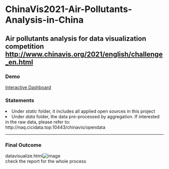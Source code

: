 # ChinaVis2021-Air-Pollutants-Analysis-in-China
Air pollutants analysis for data visualization competition http://www.chinavis.org/2021/english/challenge_en.html
--------------------------------------------------------
### Demo
<a href="https://joyceyin.github.io./projects/ChinaVis2021/home.html" target="_blank" >Interactive Dashboard</a>
### Statements
<li> Under <i>static</i> folder, it includes all applied open sources in this project
<li> Under <i> data </i> folder, the data pre-processed by aggregation. If interested in the raw data, please refer to: http://naq.cicidata.top:10443/chinavis/opendata

--------------------------------------------------------
### Final Outcome
datavisualize.html![image](https://user-images.githubusercontent.com/65861783/142402212-c59cc732-cf88-4e80-82dc-d72145b8272d.png)
<br>check the report for the whole process

